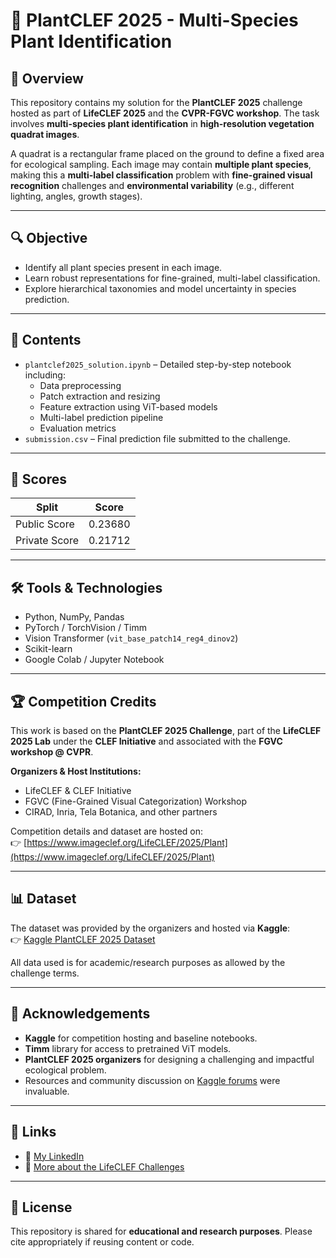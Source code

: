 # 🌿 PlantCLEF 2025 - Multi-Species Plant Identification

## 📝 Overview

This repository contains my solution for the **PlantCLEF 2025** challenge hosted as part of **LifeCLEF 2025** and the **CVPR-FGVC workshop**. The task involves **multi-species plant identification** in **high-resolution vegetation quadrat images**.

A quadrat is a rectangular frame placed on the ground to define a fixed area for ecological sampling. Each image may contain **multiple plant species**, making this a **multi-label classification** problem with **fine-grained visual recognition** challenges and **environmental variability** (e.g., different lighting, angles, growth stages).

---

## 🔍 Objective

- Identify all plant species present in each image.
- Learn robust representations for fine-grained, multi-label classification.
- Explore hierarchical taxonomies and model uncertainty in species prediction.

---

## 📂 Contents

- `plantclef2025_solution.ipynb` – Detailed step-by-step notebook including:
  - Data preprocessing
  - Patch extraction and resizing
  - Feature extraction using ViT-based models
  - Multi-label prediction pipeline
  - Evaluation metrics
- `submission.csv` – Final prediction file submitted to the challenge.

---

## 🧪 Scores

| Split        | Score    |
|--------------|----------|
| Public Score | 0.23680  |
| Private Score| 0.21712  |

---

## 🛠️ Tools & Technologies

- Python, NumPy, Pandas
- PyTorch / TorchVision / Timm
- Vision Transformer (`vit_base_patch14_reg4_dinov2`)
- Scikit-learn
- Google Colab / Jupyter Notebook

---

## 🏆 Competition Credits

This work is based on the **PlantCLEF 2025 Challenge**, part of the **LifeCLEF 2025 Lab** under the **CLEF Initiative** and associated with the **FGVC workshop @ CVPR**.

**Organizers & Host Institutions:**
- LifeCLEF & CLEF Initiative
- FGVC (Fine-Grained Visual Categorization) Workshop
- CIRAD, Inria, Tela Botanica, and other partners

Competition details and dataset are hosted on:  
👉 [https://www.imageclef.org/LifeCLEF/2025/Plant](https://www.imageclef.org/LifeCLEF/2025/Plant)

---

## 📊 Dataset

The dataset was provided by the organizers and hosted via **Kaggle**:  
👉 [Kaggle PlantCLEF 2025 Dataset](https://www.kaggle.com/competitions/plantclef2025)

All data used is for academic/research purposes as allowed by the challenge terms.

---

## 🤝 Acknowledgements

- **Kaggle** for competition hosting and baseline notebooks.
- **Timm** library for access to pretrained ViT models.
- **PlantCLEF 2025 organizers** for designing a challenging and impactful ecological problem.
- Resources and community discussion on [Kaggle forums](https://www.kaggle.com/competitions/plantclef2025/discussion) were invaluable.

---

## 🔗 Links

- 📘 [My LinkedIn](www.linkedin.com/in/ubaid-ur-rehman-422212177)  
- 🔬 [More about the LifeCLEF Challenges](https://www.imageclef.org/LifeCLEF2025)

---

## 📜 License

This repository is shared for **educational and research purposes**. Please cite appropriately if reusing content or code.

